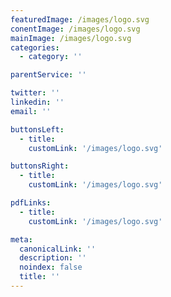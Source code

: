 ```yaml
---
featuredImage: /images/logo.svg
conentImage: /images/logo.svg
mainImage: /images/logo.svg
categories:
  - category: ''

parentService: ''

twitter: ''
linkedin: ''
email: ''

buttonsLeft:
  - title:
    customLink: '/images/logo.svg'

buttonsRight:
  - title:
    customLink: '/images/logo.svg'

pdfLinks:
  - title:
    customLink: '/images/logo.svg'

meta:
  canonicalLink: ''
  description: ''
  noindex: false
  title: ''
---
```


<!-- Use this to force Gatsby to correctly determine optional images/file schema -->
